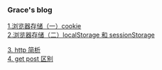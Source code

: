 ### Grace's blog

[1.浏览器存储（一）cookie](./storage/cookie.md)  
[2.浏览器存储（二）localStorage 和 sessionStorage](./storage/storage.md)

[3. http 简析](./http/http.md)  
[4. get post 区别](./http/defer_post_get.md)
